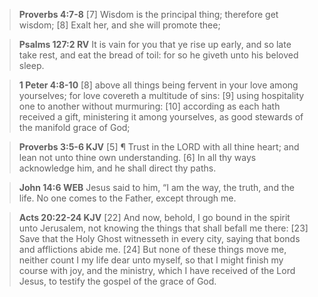 > **Proverbs 4:7-8**
> [7] Wisdom is the principal thing; therefore get wisdom; [8] Exalt her, and she will promote thee;

> **Psalms 127:2 RV**
> It is vain for you that ye rise up early, and so late take rest, and eat the bread of toil: for so he giveth unto his beloved sleep.

> **1 Peter 4:8-10**
> [8] above all things being fervent in your love among yourselves; for love covereth a multitude of sins: [9] using hospitality one to another without murmuring: [10] according as each hath received a gift, ministering it among yourselves, as good stewards of the manifold grace of God;

> **Proverbs 3:5-6 KJV**
> [5] ¶ Trust in the LORD with all thine heart; and lean not unto thine own understanding. [6] In all thy ways acknowledge him, and he shall direct thy paths.

> **John 14:6 WEB**
> Jesus said to him, “I am the way, the truth, and the life. No one comes to the Father, except through me.

> **Acts 20:22-24 KJV**
> [22] And now, behold, I go bound in the spirit unto Jerusalem, not knowing the things that shall befall me there: [23] Save that the Holy Ghost witnesseth in every city, saying that bonds and afflictions abide me. [24] But none of these things move me, neither count I my life dear unto myself, so that I might finish my course with joy, and the ministry, which I have received of the Lord Jesus, to testify the gospel of the grace of God.
